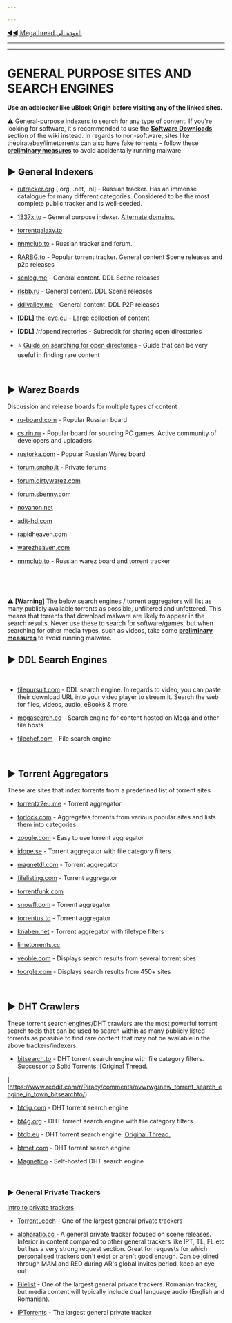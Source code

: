 ---
---
[◄◄ Megathread العودة الى ](https://github.com/dexter21767/socratechs/blob/gh-pages/megathread.md)

---
---


# GENERAL PURPOSE SITES AND SEARCH ENGINES

**Use an adblocker like uBlock Origin before visiting any of the linked sites.**

⚠️ General-purpose indexers to search for any type of content. If you're looking for software, it's recommended to use the [**Software Downloads**](https://github.com/dexter21767/socratechs/blob/gh-pages/megathread.md/software_downloads) section of the wiki instead. In regards to non-software, sites like thepiratebay/limetorrents can also have fake torrents - follow these [**preliminary measures**](https://github.com/dexter21767/socratechs/blob/gh-pages/browsing_and_downloading_guide.md) to avoid accidentally running malware.

## ► **General Indexers**

* [rutracker.org](https://rutracker.org/forum/index.php) [.org, .net, .nl] - Russian tracker. Has an immense catalogue for many different categories. Considered to be the most complete public tracker and is well-seeded.

* [1337x.to](https://1337x.to/) - General purpose indexer. [Alternate domains.](https://i.imgur.com/oCC9Y2H.jpg)

* [torrentgalaxy.to](https://torrentgalaxy.to/)

* [nnmclub.to](http://nnmclub.to/) - Russian tracker and forum.

* [RARBG.to](https://rarbg.to/torrents.php) - Popular torrent tracker. General content Scene releases and p2p releases

* [scnlog.me](https://scnlog.me/) - General content. DDL Scene releases

* [rlsbb.ru](http://rlsbb.ru/) - General content. DDL Scene releases

* [ddlvalley.me](https://www.ddlvalley.me/) - General content. DDL P2P releases

* **[DDL]** [the-eye.eu](https://the-eye.eu/) - Large collection of content

* **[DDL]** /r/opendirectories - Subreddit for sharing open directories

* ⭐ [Guide on searching for open directories](https://www.reddit.com/r/opendirectories/comments/933pzm/all_resources_i_know_related_to_open_directories/) - Guide that can be very useful in finding rare content

&nbsp;






## ► **Warez Boards**

Discussion and release boards for multiple types of content

* [ru-board.com](http://forum.ru-board.com/) - Popular Russian board

* [cs.rin.ru](https://cs.rin.ru/forum/) - Popular board for sourcing PC games. Active community of developers and uploaders

* [rustorka.com](http://rustorka.com/forum/index.php) - Popular Russian Warez board

* [forum.snahp.it](https://forum.snahp.it/) - Private forums

* [forum.dirtywarez.com](https://forum.dirtywarez.com/)

* [forum.sbenny.com](https://forum.sbenny.com/)

* [novanon.net](https://novanon.net/)

* [adit-hd.com](https://www.adit-hd.com/)

* [rapidheaven.com](https://rapidheaven.com/)

* [warezheaven.com](https://www.warezheaven.com/)

* [nnmclub.to](http://nnmclub.to/) - Russian warez board and torrent tracker


&nbsp;

&nbsp;






⚠️ **[Warning]** The below search engines / torrent aggregators will list as many publicly available torrents as possible, unfiltered and unfettered. This means that torrents that download malware are likely to appear in the search results. Never use these to search for software/games, but when searching for other media types, such as videos, take some [**preliminary measures**](https://github.com/dexter21767/socratechs/blob/gh-pages/browsing_and_downloading_guide.md) to avoid running malware.

## ► DDL Search Engines


&nbsp;

* [filepursuit.com](https://filepursuit.com/) - DDL search engine. In regards to video, you can paste their download URL into your video player to stream it. Search the web for files, videos, audio, eBooks & more.

* [megasearch.co](http://megasearch.co/) - Search engine for content hosted on Mega and other file hosts

* [filechef.com](https://www.filechef.com/) - File search engine

&nbsp;







## ► Torrent Aggregators

These are sites that index torrents from a predefined list of torrent sites

* [torrentz2eu.me](https://torrentz2eu.me/) - Torrent aggregator

* [torlock.com](https://www.torlock.com/) - Aggregates torrents from various popular sites and lists them into categories

* [zooqle.com](https://zooqle.com/) - Easy to use torrent aggregator

* [idope.se](https://idope.se/) - Torrent aggregator with file category filters

* [magnetdl.com](https://www.magnetdl.com/) - Torrent aggregator

* [filelisting.com](https://filelisting.com/) - Torrent aggregator

* [torrentfunk.com](https://www.torrentfunk.com/)

* [snowfl.com](https://snowfl.com/) - Torrent aggregator

* [torrentus.to](https://torrentus.to/) - Torrent aggregator

* [knaben.net](https://knaben.net/) - Torrent aggregator with filetype filters

* [limetorrents.cc](https://www.limetorrents.cc/)

* [veoble.com](http://veoble.com/torrent/) - Displays search results from several torrent sites

* [toorgle.com](http://www.toorgle.com/) - Displays search results from 450+ sites

&nbsp;






## ► **DHT Crawlers**

These torrent search engines/DHT crawlers are the most powerful torrent search tools that can be used to search within as many publicly listed torrents as possible to find rare content that may not be available in the above trackers/indexers.

* [bitsearch.to](https://bitsearch.to/) - DHT torrent search engine with file category filters. Successor to Solid Torrents. [Original Thread.
](https://www.reddit.com/r/Piracy/comments/ovwrwg/new_torrent_search_engine_in_town_bitsearchto/)

* [btdig.com](https://btdig.com/) - DHT torrent search engine

* [bt4g.org](https://bt4g.org/) - DHT torrent search engine with file category filters

* [btdb.eu](https://btdb.eu/) - DHT torrent search engine. [Original Thread.](https://www.reddit.com/r/trackers/comments/eaqnr5/btdb_bittorrent_database_looking_for_feedback/)

* [btmet.com](https://btmet.com/) - DHT torrent search engine

* [Magnetico](https://github.com/boramalper/magnetico) - Self-hosted DHT search engine

&nbsp;






### ► **General Private Trackers**

[Intro to private trackers](https://github.com/dexter21767/socratechs/blob/gh-pages/guides/private_trackers.md)

* [TorrentLeech](https://www.torrentleech.org/) - One of the largest general private trackers

* [alpharatio.cc](https://alpharatio.cc/) - A general private tracker focused on scene releases. Inferior in content compared to other general trackers like IPT, TL, FL etc but has a very strong request section. Great for requests for which personalised trackers don't exist or aren't good enough. Can be joined through MAM and RED during AR's global invites period, keep an eye out

* [Filelist](https://filelist.io/) - One of the largest general private trackers. Romanian tracker, but media content will typically include dual language audio (English and Romanian).

* [IPTorrents](http://iptorrents.com/) - The largest general private tracker

&nbsp;